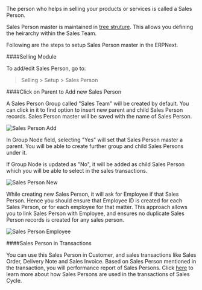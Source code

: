 The person who helps in selling your products or services is called a Sales Person.

Sales Person master is maintained in [tree struture](https://erpnext.com/kb/setup/managing-tree-structure-masters). This allows you defining the heirarchy within the Sales Team.

Following are the steps to setup Sales Person master in the ERPNext.

####Selling Module

To add/edit Sales Person, go to:

> Selling > Setup > Sales Person
  
####Click on Parent to Add new Sales Person

A Sales Person Group called "Sales Team" will be created by default. You can click in it to find option to insert new parent and child Sales Person records. Sales Person master will be saved with the name of Sales Person.

![Sales Person Add](assets/erpnext_org/images/erpnext/sales-person-add.png)

In Group Node field, selecting "Yes" will set that Sales Person master a parent. You will be able to create further group and child Sales Persons under it.

If Group Node is updated as "No", it will be added as child Sales Person which you will be able to select in the sales transactions.

![Sales Person New](assets/erpnext_org/images/erpnext/sales-person-new.png)

While creating new Sales Person, it will ask for Employee if that Sales Person. Hence you should ensure that Employee ID is created for each Sales Person, or for each employee for that matter. This approach allows you to link Sales Person with Employee, and ensures no duplicate Sales Person records is created for any sales person.

![Sales Person Employee](assets/erpnext_org/images/erpnext/sales-person-employee.png)

####Sales Person in Transactions

You can use this Sales Person in Customer, and sales transactions like Sales Order, Delivery Note and Sales Invoice. Based on Sales Person mentioned in the transaction, you will performance report of Sales Persons. Click [here](https://erpnext.com/kb/accounts/managing-sales-persons-in-sales-transactions) to learn more about how Sales Persons are used in the transactions of Sales Cycle.